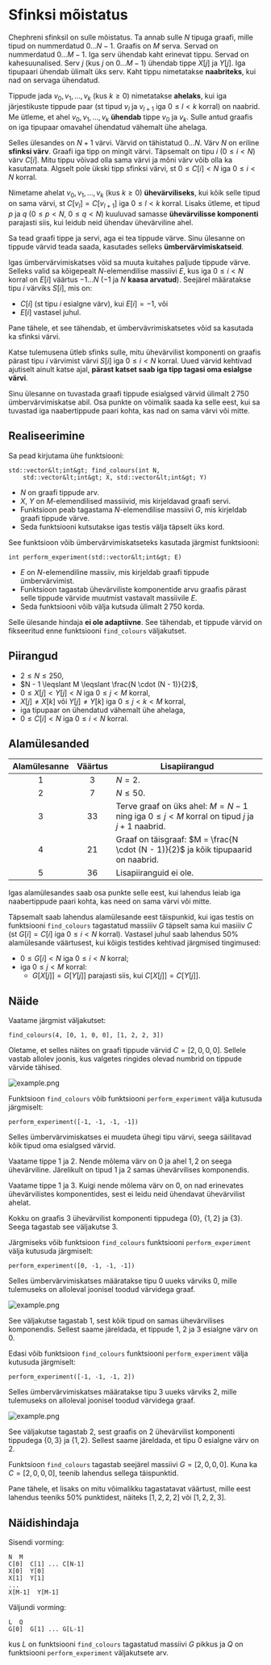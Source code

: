 # Sfinksi mõistatus

Chephreni sfinksil on sulle mõistatus.
Ta annab sulle $N$ tipuga graafi, mille
tipud on nummerdatud $0 \ldots N - 1$.
Graafis on $M$ serva.
Servad on nummerdatud $0 \ldots M - 1$.
Iga serv ühendab kaht erinevat tippu.
Servad on kahesuunalised.
Serv $j$ (kus $j$ on $0 \ldots M - 1$)
 ühendab tippe $X[j]$ ja $Y[j]$.
Iga tipupaari ühendab ülimalt üks serv.
Kaht tippu nimetatakse **naabriteks**,
 kui nad on servaga ühendatud.

Tippude jada $v_0, v_1, \ldots, v_k$ (kus $k \geqslant 0$)
 nimetatakse **ahelaks**,
 kui iga järjestikuste tippude paar
 (st tipud $v_l$ ja $v_{l+1}$ iga $0 \leqslant l \lt k$ korral)
 on naabrid.
Me ütleme, et ahel $v_0, v_1, \ldots, v_k$ **ühendab** tippe $v_0$ ja $v_k$.
Sulle antud graafis on iga tipupaar omavahel ühendatud vähemalt ühe ahelaga.

Selles ülesandes on $N + 1$ värvi.
Värvid on tähistatud $0 \ldots N$.
Värv $N$ on eriline **sfinksi värv**.
Graafi iga tipp on mingit värvi.
Täpsemalt on tipu $i$ ($0 \leqslant i \lt N$) värv $C[i]$.
Mitu tippu võivad olla sama värvi
 ja mõni värv võib olla ka kasutamata.
Algselt pole ükski tipp sfinksi värvi,
 st $0 \leqslant C[i] \lt N$ iga $0 \leqslant i \lt N$ korral.

Nimetame ahelat $v_0, v_1, \ldots, v_k$ (kus $k \geqslant 0$)
 **ühevärviliseks**, kui kõik selle tipud on sama värvi,
 st $C[v_l] = C[v_{l+1}]$ iga $0 \leqslant l \lt k$ korral.
Lisaks ütleme, et tipud $p$ ja $q$ ($0 \leqslant p \lt N$, $0 \leqslant q \lt N$)
 kuuluvad samasse **ühevärvilisse komponenti**
 parajasti siis, kui leidub neid ühendav ühevärviline ahel.

Sa tead graafi tippe ja servi,
 aga ei tea tippude värve.
Sinu ülesanne on tippude värvid teada saada,
 kasutades selleks **ümbervärvimiskatseid**.

Igas ümbervärvimiskatses võid sa
 muuta kuitahes paljude tippude värve.
Selleks valid sa kõigepealt
 $N$-elemendilise massiivi $E$,
 kus iga $0 \leqslant i \lt N$ korral on
 $E[i]$ väärtus $-1 \ldots N$ ($-1$ ja $N$ **kaasa arvatud**).
Seejärel määratakse tipu $i$ värviks $S[i]$, mis on:
* $C[i]$ (st tipu $i$ esialgne värv), kui $E[i] = -1$, või
* $E[i]$ vastasel juhul.

Pane tähele, et see tähendab, et ümbervävrimiskatsetes võid sa kasutada ka sfinksi värvi.

Katse tulemusena ütleb sfinks sulle,
 mitu ühevärvilist komponenti on graafis pärast
 tipu $i$ värvimist värvi $S[i]$ iga $0 \leqslant i \lt N$ korral.
Uued värvid kehtivad ajutiselt ainult katse ajal,
 **pärast katset saab iga tipp tagasi oma esialgse värvi**.

Sinu ülesanne on tuvastada graafi tippude esialgsed värvid
 ülimalt $2\,750$ ümbervärvimiskatse abil.
Osa punkte on võimalik saada ka selle eest, kui sa tuvastad
 iga naabertippude paari kohta, kas nad on sama värvi või mitte.

## Realiseerimine

Sa pead kirjutama ühe funktsiooni:

```
std::vector&lt;int&gt; find_colours(int N,
    std::vector&lt;int&gt; X, std::vector&lt;int&gt; Y)
```

* $N$ on graafi tippude arv.
* $X$, $Y$ on $M$-elemendilised massiivid, mis kirjeldavad graafi servi.
* Funktsioon peab tagastama $N$-elemendilise massiivi $G$,
   mis kirjeldab graafi tippude värve.
* Seda funktsiooni kutsutakse igas testis välja täpselt üks kord.

See funktsioon võib ümbervärvimiskatseteks kasutada järgmist funktsiooni:

```
int perform_experiment(std::vector&lt;int&gt; E)
```

* $E$ on $N$-elemendiline massiiv, mis kirjeldab graafi tippude ümbervärvimist.
* Funktsioon tagastab ühevärviliste komponentide arvu graafis
   pärast selle tippude värvide muutmist vastavalt massiivile $E$.
* Seda funktsiooni võib välja kutsuda ülimalt $2\,750$ korda.

Selle ülesande hindaja **ei ole adaptiivne**. See tähendab,
et tippude värvid on fikseeritud enne funktsiooni `find_colours` väljakutset.

## Piirangud

* $2 \leqslant N \leqslant 250$,
* $N - 1 \leqslant M \leqslant \frac{N \cdot (N - 1)}{2}$,
* $0 \leqslant X[j] \lt Y[j] \lt N$ iga $0 \leqslant j \lt M$ korral,
* $X[j] \neq X[k]$ või $Y[j] \neq Y[k]$ iga $0 \leqslant j \lt k \lt M$ korral,
* iga tipupaar on ühendatud vähemalt ühe ahelaga,
* $0 \leqslant C[i] \lt N$ iga $0 \leqslant i \lt N$ korral.

## Alamülesanded

| Alamülesanne | Väärtus | Lisapiirangud |
| :-----: | :----: | ---------------------- |
| 1       | $3$    | $N = 2$.
| 2       | $7$    | $N \leqslant 50$.
| 3       | $33$   | Terve graaf on üks ahel: $M = N - 1$ ning iga $0 \leqslant j < M$ korral on tipud $j$ ja $j+1$ naabrid.
| 4       | $21$   | Graaf on täisgraaf: $M = \frac{N \cdot (N - 1)}{2}$ ja kõik tipupaarid on naabrid.
| 5       | $36$   | Lisapiiranguid ei ole.

Igas alamülesandes saab osa punkte selle eest,
 kui lahendus leiab iga naabertippude paari kohta,
 kas need on sama värvi või mitte.

Täpsemalt saab lahendus alamülesande eest täispunkid,
 kui igas testis on funktsiooni `find_colours`
 tagastatud massiiiv $G$ täpselt sama kui masiiiv $C$
 (st $G[i] = C[i]$ iga $0 \leqslant i \lt N$ korral).
Vastasel juhul saab lahendus $50\%$ alamülesande väärtusest,
 kui kõigis testides kehtivad järgmised tingimused:
* $0 \leqslant G[i] \lt N$ iga $0 \leqslant i \lt N$ korral;
* iga $0 \leqslant j \lt M$ korral:
  * $G[X[j]] = G[Y[j]]$ parajasti siis, kui $C[X[j]] = C[Y[j]]$.

## Näide

Vaatame järgmist väljakutset:

```
find_colours(4, [0, 1, 0, 0], [1, 2, 2, 3])
```

Oletame, et selles näites on graafi tippude värvid
 $C = [2, 0, 0, 0]$.
Sellele vastab allolev joonis,
 kus valgetes ringides olevad numbrid on tippude värvide tähised.

![example.png](sphinx_example.png "230")

Funktsioon `find_colours` võib funktsiooni `perform_experiment` välja kutusuda järgmiselt:

```
perform_experiment([-1, -1, -1, -1])
```

Selles ümbervärvimiskatses ei muudeta ühegi tipu värvi,
seega säilitavad kõik tipud oma esialgsed värvid.

Vaatame tippe $1$ ja $2$.
Nende mõlema värv on $0$ ja ahel $1, 2$ on seega ühevärviline.
Järelikult on tipud $1$ ja $2$ samas ühevärvilises komponendis.

Vaatame tippe $1$ ja $3$.
Kuigi nende mõlema värv on $0$, on nad erinevates
 ühevärvilistes komponentides, sest ei leidu
 neid ühendavat ühevärvilist ahelat.

Kokku on graafis $3$ ühevärvilist komponenti
 tippudega $\{0\}$, $\{1, 2\}$ ja $\{3\}$.
Seega tagastab see väljakutse $3$.

Järgmiseks võib funktsioon `find_colours` funktsiooni `perform_experiment` välja kutusuda järgmiselt:

```
perform_experiment([0, -1, -1, -1])
```

Selles ümbervärvimiskatses määratakse tipu $0$ uueks värviks $0$,
 mille tulemuseks on alloleval joonisel toodud värvidega graaf.

![example.png](sphinx_order1.png "230")

See väljakutse tagastab $1$, sest kõik tipud on samas ühevärvilises komponendis.
Sellest saame järeldada, et tippude $1$, $2$ ja $3$ esialgne värv on $0$.

Edasi võib funktsioon `find_colours` funktsiooni `perform_experiment` välja kutusuda järgmiselt:

```
perform_experiment([-1, -1, -1, 2])
```

Selles ümbervärvimiskatses määratakse tipu $3$ uueks värviks $2$,
 mille tulemuseks on alloleval joonisel toodud värvidega graaf.

![example.png](sphinx_order2.png "230")

See väljakutse tagastab $2$, sest graafis on $2$ ühevärvilist komponenti
 tippudega $\{0, 3\}$ ja $\{1, 2\}$.
Sellest saame järeldada, et tipu $0$ esialgne värv on $2$.

Funktsioon `find_colours` tagastab seejärel massiivi $G = [2, 0, 0, 0]$.
Kuna ka $C = [2, 0, 0, 0]$, teenib lahendus sellega täispunktid.

Pane tähele, et lisaks on mitu võimalikku tagastatavat väärtust,
 mille eest lahendus teeniks $50\%$ punktidest, näiteks
 $[1, 2, 2, 2]$ või $[1, 2, 2, 3]$.

## Näidishindaja

Sisendi vorming:

```
N  M
C[0]  C[1] ... C[N-1]
X[0]  Y[0]
X[1]  Y[1]
...
X[M-1]  Y[M-1]
```

Väljundi vorming:

```
L  Q
G[0]  G[1] ... G[L-1]
```

kus $L$ on funktsiooni `find_colours` tagastatud massiivi $G$ pikkus
 ja $Q$ on funktsiooni `perform_experiment` väljakutsete arv.
